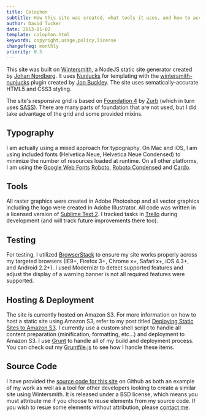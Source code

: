 ```yaml
---
title: Colophon
subtitle: How this site was created, what tools it uses, and how to access the source code
author: David Tucker
date: 2013-01-02
template: colophon.html
keywords: copyright,usage,policy,license
changefreq: monthly
priority: 0.5
---
```


This site was built on [Wintersmith](http://jnordberg.github.com/wintersmith/), a NodeJS static site generator created by [Johan Nordberg](https://github.com/jnordberg).  It uses [Nunjucks](http://nunjucks.jlongster.com/) for templating with the [wintersmith-nunjucks](https://github.com/jbuck/wintersmith-nunjucks) plugin created by [Jon Buckley](https://github.com/jbuck).  The site uses sematically-accurate HTML5 and CSS3 styling.

The site's responsive grid is based on [Foundation 4](http://foundation.zurb.com/) by [Zurb](http://zurb.com/) (which in turn uses [SASS](http://sass-lang.com/)).  There are many parts of foundation that are not used, but I did take advantage of the grid and some provided mixins. 

## Typography

I am actually using a mixed approach for typography.  On Mac and iOS, I am using included fonts (Helvetica Neue, Helvetica Neue Condensed) to minimize the number of resources loaded at runtime.  On all other platforms, I am using the [Google Web Fonts](http://www.google.com/webfonts) [Roboto](http://www.google.com/webfonts/specimen/Roboto), [Roboto Condensed](http://www.google.com/webfonts/specimen/Roboto+Condensed) and [Cardo](http://www.google.com/webfonts/specimen/Cardo).

## Tools

All raster graphics were created in Adobe Photoshop and all vector graphics including the logo were created in Adobe Illustrator.  All code was written in a licensed version of [Sublime Text 2](http://www.sublimetext.com/2).  I tracked tasks in [Trello](http://www.trello.com) during development (and will track future improvements there too).

## Testing

For testing, I utilized <a href="http://www.browserstack.com/" target="_blank">BrowserStack</a> to ensure my site works properly across my targeted browsers (IE9+, Firefox 3+, Chrome x+, Safari x+, iOS 4.3+, and Android 2.2+).  I used Modernizr to detect supported features and adjust the display of a warning banner is not all required features were supported.

## Hosting & Deployment

The site is currently hosted on Amazon S3.  For more information on how to host a static site using Amazon S3, refer to my post titled [Deploying Static Sites to Amazon S3](http://www.cnn.com/).  I currently use a custom shell script to handle all content preparation (minification, formatting, etc...) and deployment to Amazon S3.  I use [Grunt](http://gruntjs.com/) to handle all of my build and deployment process.  You can check out my [Gruntfile.js](https://github.com/davidtucker/davidtucker-blog/blob/develop/Gruntfile.js) to see how I handle these items.

## Source Code

I have provided the <a href="https://github.com/davidtucker/davidtucker-blog" target="_blank">source code for this site</a> on Github as both an example of my work as well as a tool for other developers looking to create a similar site using Wintersmith.  It is released under a BSD license, which means you must attribute me if you choose to reuse elements from my source code.  If you wish to resue some elements without attribution, please [contact me](/about/#contact).